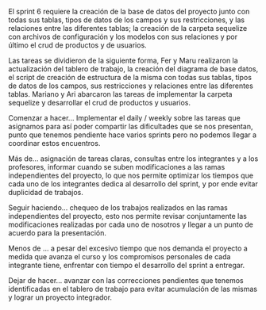 El sprint 6 requiere la creación de la base de datos del proyecto junto con todas sus tablas, tipos de datos de los campos y sus restricciones, y las relaciones entre las diferentes tablas; la creación de la carpeta sequelize con archivos de configuración y los modelos con sus relaciones y por último el crud de productos y de usuarios.

Las tareas se dividieron de la siguiente forma, Fer y Maru realizaron la actualización del tablero de trabajo, la creación del diagrama de base datos,  el script de creación de estructura de la misma con todas sus tablas, tipos de datos de los campos, sus restricciones y relaciones entre  las diferentes tablas. Mariano y Ari abarcaron las tareas de implementar la carpeta sequelize y desarrollar el crud de productos y usuarios.

Comenzar a hacer... Implementar el daily / weekly sobre las tareas que asignamos para así poder compartir las dificultades que se nos presentan, punto que tenemos pendiente hace varios sprints pero no podemos llegar a coordinar estos encuentros.

Más de... asignación de tareas claras, consultas entre los integrantes y a los profesores, informar cuando se suben modificaciones a las ramas independientes del proyecto, lo que nos permite optimizar los tiempos que cada uno de los integrantes dedica al desarrollo del  sprint, y por ende evitar duplicidad de trabajos. 

Seguir haciendo… chequeo de los trabajos realizados en las ramas independientes del proyecto, esto nos permite revisar conjuntamente las modificaciones realizadas por cada uno de nosotros y llegar a un punto de acuerdo para la presentación.

Menos de … a pesar del excesivo tiempo que nos demanda el proyecto a medida que avanza el curso y los compromisos personales de cada integrante tiene, enfrentar con tiempo el desarrollo del sprint a entregar.

Dejar de hacer... avanzar con las correcciones pendientes que tenemos identificadas en el tablero de trabajo para evitar acumulación de las mismas y lograr un proyecto integrador.

